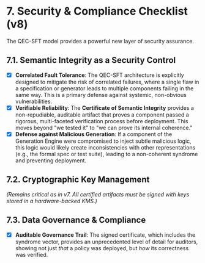 # 7. Security & Compliance Checklist (v8)

The QEC-SFT model provides a powerful new layer of security assurance.

## 7.1. Semantic Integrity as a Security Control

*   [x] **Correlated Fault Tolerance**: The QEC-SFT architecture is explicitly designed to mitigate the risk of correlated failures, where a single flaw in a specification or generator leads to multiple components failing in the same way. This is a primary defense against systemic, non-obvious vulnerabilities.
*   [x] **Verifiable Reliability**: The **Certificate of Semantic Integrity** provides a non-repudiable, auditable artifact that proves a component passed a rigorous, multi-faceted verification process before deployment. This moves beyond "we tested it" to "we can prove its internal coherence."
*   [x] **Defense against Malicious Generation**: If a component of the Generation Engine were compromised to inject subtle malicious logic, this logic would likely create inconsistencies with other representations (e.g., the formal spec or test suite), leading to a non-coherent syndrome and preventing deployment.

## 7.2. Cryptographic Key Management

*(Remains critical as in v7. All certified artifacts must be signed with keys stored in a hardware-backed KMS.)*

## 7.3. Data Governance & Compliance

*   [x] **Auditable Governance Trail**: The signed certificate, which includes the syndrome vector, provides an unprecedented level of detail for auditors, showing not just *that* a policy was deployed, but *how* its correctness was verified.
